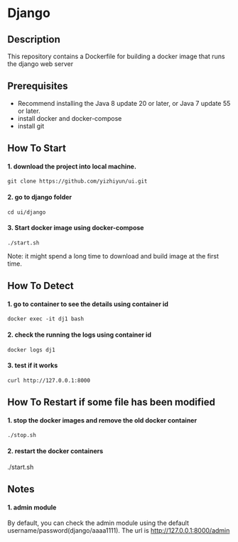Django
==================

Description
-----------
This repository contains a Dockerfile for building a docker image that runs the django web server


Prerequisites
-------------
* Recommend installing the Java 8 update 20 or later, or Java 7 update 55 or later.
* install docker and docker-compose
* install git

How To Start
-----
#### 1. download the project into local machine.
```
git clone https://github.com/yizhiyun/ui.git
```
#### 2. go to django folder
```
cd ui/django
```
#### 3. Start docker image using docker-compose
```
./start.sh
```
Note: it might spend a long time to download and build image at the first time.

How To Detect
-----
#### 1. go to container to see the details using container id
```
docker exec -it dj1 bash
```

#### 2. check the running the logs using container id
```
docker logs dj1
```
#### 3. test if it works
```
curl http://127.0.0.1:8000
```

How To Restart if some file has been modified
-----
#### 1. stop the docker images and remove the old docker container
```
./stop.sh
```
#### 2. restart the docker containers
./start.sh


Notes
-----
#### 1. admin module
By default, you can check the admin module using the default username/password(django/aaaa1111). The url is http://127.0.0.1:8000/admin

